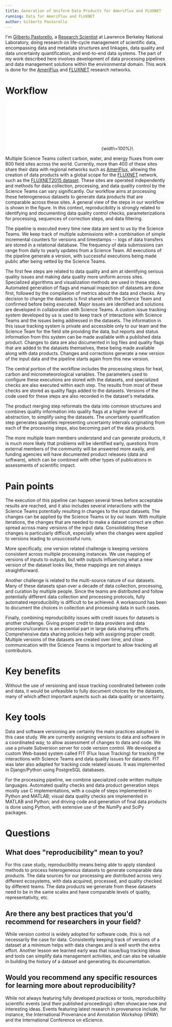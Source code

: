 ```yaml
---
title: Generation of Uniform Data Products for AmeriFlux and FLUXNET
running: Data for AmeriFlux and FLUXNET
author: Gilberto Pastorello
---
```


I'm [Gilberto Pastorello](http://www.gilbertozp.org/), a [Research Scientist](http://crd.lbl.gov/departments/data-science-and-technology/idf/staff/gilberto-pastorello/) at Lawrence Berkeley National Laboratory, doing research on life-cycle management of scientific data, encompassing data and metadata structures and linkages, data quality and data uncertainty quantification, and end-to-end data systems. The part of my work described here involves development of data processing pipelines and data management solutions within the environmental domain. This work is done for the [AmeriFlux](http://ameriflux.lbl.gov/) and [FLUXNET](http://fluxnet.fluxdata.org/) research networks.

# Workflow

![Diagram](gzpastorello.pdf){width=100%}\

Multiple Science Teams collect carbon, water, and energy fluxes from over 800 field sites across the world. Currently, more than 400 of these sites share their data with regional networks such as [AmeriFlux](http://ameriflux.lbl.gov/), allowing the creation of data products with a global scope for the [FLUXNET](http://fluxnet.fluxdata.org/) network, such as the [FLUXNET2015 dataset](http://fluxnet.fluxdata.org/data/fluxnet2015-dataset/). These sites are operated independently and methods for data collection, processing, and data quality control by the Science Teams can vary significantly. Our workflow aims at processing these heterogeneous datasets to generate data products that are comparable across these sites. A general view of the steps in our workflow is shown in the figure. In this context, reproducibility is strongly related to identifying and documenting data quality control checks, parameterizations for processing, sequences of correction steps, and data filtering.

The pipeline is executed every time new data are sent to us by the Science Teams. We keep track of multiple submissions with a combination of simple incremental counters for versions and timestamps -- logs of data transfers are stored in a relational database. The frequency of data submissions can range from daily to yearly updates from a Science Team. All executions of the pipeline generate a version, with successful executions being made public after being vetted by the Science Teams.

The first few steps are related to data quality and aim at identifying serious quality issues and making data quality more uniform across sites. Specialized algorithms and visualization methods are used in these steps. Automated generation of flags and manual inspection of datasets are done first, followed by the compilation of metrics about the data and checks. Any decision to change the datasets is first shared with the Science Team and confirmed before being executed. Major issues are identified and solutions are developed in collaboration with Science Teams. A custom issue tracking system developed by us is used to keep track of interactions with Science Teams and the issues being addressed in the datasets. The information in this issue tracking system is private and accessible only to our team and the Science Team for the field site providing the data, but reports and status information from this system can be made available with a published data product. Changes to data are also documented in log files and quality flags that are added to the datasets themselves, these being made available along with data products.  Changes and corrections generate a new version of the input data and the pipeline starts again from this new version.

The central portion of the workflow includes the processing steps for heat, carbon and micrometeorological variables. The parameters used to configure these executions are stored with the datasets, and specialized checks are also executed within each step. The results from most of these checks are stored as quality flags added to the datasets. Versions of the code used for these steps are also recorded in the dataset's metadata.

The product merging step reformats the data into common structures and combines quality information into quality flags at a higher level of abstraction, to simplify using the datasets. The uncertainty quantification step generates quantiles representing uncertainty intervals originating from each of the processing steps, also becoming part of the data products.

The more multiple team members understand and can generate products, it is much more likely that problems will be identified early, questions from external members of the community will be answered more easily, and funding agencies will have documented product releases (data and software), which can be combined with other types of publications in assessments of scientific impact.

# Pain points

The execution of this pipeline can happen several times before acceptable results are reached, and it also includes several interactions with the Science Teams potentially resulting in changes to the input datasets. The changes can be applied by the Science Teams or by our team. With multiple iterations, the changes that are needed to make a dataset correct are often spread across many versions of the input data. Consolidating these changes is particularly difficult, especially when the changes were applied to versions leading to unsuccessful runs.

More specifically, one version related challenge is keeping versions consistent across multiple processing instances. We use mapping of versions of inputs to outputs, but with outputs influencing what a new version of the dataset looks like, these mappings are not always straightforward.

Another challenge is related to the multi-source nature of our datasets. Many of these datasets span over a decade of data collection, processing, and curation by multiple people. Since the teams are distributed and follow potentially different data collection and processing protocols, fully automated reproducibility is difficult to be achieved. A workaround has been to document the choices in collection and processing data in such cases.

Finally, combining reproducibility issues with credit issues for datasets is another challenge. Giving proper credit to data providers and data processors/curators is an essential part in large data sharing efforts. Comprehensive data sharing policies help with assigning proper credit. Multiple versions of the datasets are created over time, and close communication with the Science Teams is important to allow tracking all contributors.

# Key benefits

Without the use of versioning and issue tracking coordinated between code and data, it would be unfeasible to fully document choices for the datasets, many of which affect important aspects such as data quality or uncertainty.

# Key tools

Data and software versioning are certainly the main practices adopted in this case study. We are currently assigning versions to data and software in a coordinated way, to allow assessment of changes to data and code. We use a private Subversion server for code version control. We developed a custom Web-based system called FIT (Flux Issue Tracking) for tracking the interactions with Science Teams and data quality issues for datasets. FIT was later also adapted for tracking code related issues. It was implemented in Django/Python using PostgreSQL databases.

For the processing pipeline, we combine specialized code written multiple languages. Automated quality checks and data product generation steps mostly use C implementations, with a couple of steps implemented in Python and MATLAB; visual data quality checks are implemented in MATLAB and Python; and driving code and generation of final data products is done using Python, with extensive use of the NumPy and SciPy packages.


# Questions

## What does "reproducibility" mean to you?

For this case study, reproducibility means being able to apply standard methods to process heterogeneous datasets to generate comparable data products. The data sources for our processing are distributed across very different ecosystems, with data acquired, processed, and quality checked by different teams. The data products we generate from these datasets need to be in the same scales and have comparable levels of quality, representativity, etc.

## Are there any best practices that you'd recommend for researchers in your field?

While version control is widely adopted for software code, this is not necessarily the case for data. Consistently keeping track of versions of a dataset at a minimum helps with data changes and is well worth the extra effort. Another lesson we learned early was that issue/bug tracking ideas and tools can simplify data management activities, and can also be valuable in building the history of a dataset and generating its documentation.

## Would you recommend any specific resources for learning more about reproducibility?

While not always featuring fully developed practices or tools, reproducibility scientific events (and their published proceedings) often showcase new and interesting ideas. Events featuring latest research in provenance include, for instance, the International Provenance and Annotation Workshop (IPAW) and the International Conference on eScience.
